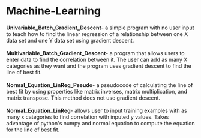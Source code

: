 # Machine-Learning 
<strong>Univariable_Batch_Gradient_Descent</strong>- a simple program with no user input to teach how to find the linear regression of a relationship between one X data set and one Y data set using gradient descent.
</br></br>
<strong>Multivariable_Batch_Gradient_Descent</strong>- a program that allows users to enter data to find the correlation between it. The user can add as many X categories as they want and the program uses gradient descent to find the line of best fit.
</br></br>
<strong>Normal_Equation_LinReg_Pseudo</strong>- a pseudocode of calculating the line of best fit by using properties like matrix inverses, matrix multiplication, and matrix transpose. This method does not use gradient descent.
</br></br>
<strong>Normal_Equation_LinReg</strong>- allows user to input training examples with as many x categories to find correlation with inputed y values. Takes advantage of python's numpy and normal equation to compute the equation for the line of best fit.
